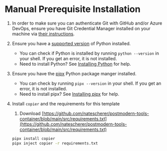 # Manual Prerequisite Installation

1. In order to make sure you can authenticate Git with GitHub and/or Azure DevOps, ensure you have Git Credential Manager installed on your machine via [their instructions](https://github.com/git-ecosystem/git-credential-manager/blob/release/docs/install.md).
1. Ensure you have a [supported version](https://endoflife.date/python) of Python installed.
   - You can check if Python is installed by running `python --version` in your shell. If you get an error, it is not installed.
   - Need to install Python? See [Installing Python](installing_python.md) for help.
1. Ensure you have the [pipx](https://github.com/pypa/pipx) Python package manger installed.
   - You can check by running `pipx --version` in your shell. If you get an error, it is not installed.
   - Need to install pipx? See [Installing pipx](installing_pipx.md) for help.
1. Install `copier` and the requirements for this template

   1. Download [https://github.com/natescherer/postmodern-tools-container/blob/main/src/requirements.txt](https://github.com/natescherer/postmodern-tools-container/blob/main/src/requirements.txt)

   ```bash
   pipx install copier
   pipx inject copier -r requirements.txt
   ```
